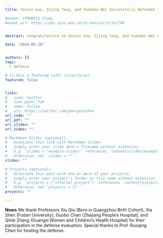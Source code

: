 ```yaml
---
title: Xinxin Guo, Zijing Yang, and Yuandan Wei Successfully Defended Their Master's Theses

#event: STROMICS Study
#event_url: https://phs.sysu.edu.cn/zh-hans/article/704


abstract: Congratulations to Xinxin Guo, Zijing Yang, and Yuandan Wei on Successfully Defending Their Master's Theses

date: "2024-05-18"


authors: []
tags:
  - Defence

# Is this a featured talk? (true/false)
featured: false


links:
# - icon: twitter
#   icon_pack: fab
#   name: Follow
#   url: https://twitter.com/georgecushen
url_code: ""
url_pdf: ""
url_slides: ""
url_video: ""

# Markdown Slides (optional).
#   Associate this talk with Markdown slides.
#   Simply enter your slide deck's filename without extension.
#   E.g. `slides = "example-slides"` references `content/slides/example-slides.md`.
#   Otherwise, set `slides = ""`.
slides: ""

# Projects (optional).
#   Associate this post with one or more of your projects.
#   Simply enter your project's folder or file name without extension.
#   E.g. `projects = ["internal-project"]` references `content/project/deep-learning/index.md`.
#   Otherwise, set `projects = []`.
projects: ""

---
```


**News** We thank Professors Xiu Qiu (Born in Guangzhou Birth Cohort), Xia Shen (Fudan University), Guobo Chen (Zhejiang People’s Hospital), and Qinle Zhang (Guangxi Women and Children’s Health Hospital) for their participation in the defense evaluation. Special thanks to Prof. Ruoqing Chen for hosting the defense.





